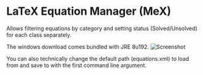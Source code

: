 # LaTeX Equation Manager (MeX)
Allows filtering equations by category and setting status (Solved/Unsolved) for each class separately.

The windows download comes bundled with JRE 8u192.
![Screenshot](https://i.imgur.com/fuMYYEk.png)

You can also technically change the default path (equations.xml) to load from and save to with the first command line argument.
